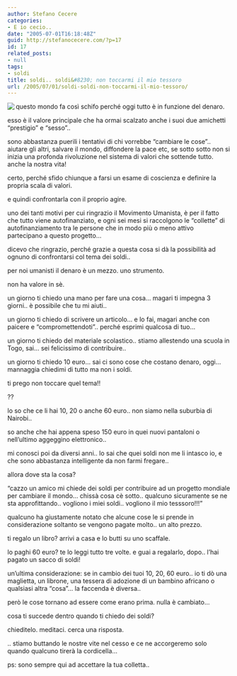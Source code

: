 ```yaml
---
author: Stefano Cecere
categories:
- E io cecio..
date: "2005-07-01T16:18:48Z"
guid: http://stefanocecere.com/?p=17
id: 17
related_posts:
- null
tags:
- soldi
title: soldi.. soldi&#8230; non toccarmi il mio tessoro
url: /2005/07/01/soldi-soldi-non-toccarmi-il-mio-tessoro/
---
```


<img src="http://www.iliumsoft.com/site/ew/cards/money.jpg" align="left" />questo mondo fa cos&#xec; schifo perch&#xe9; oggi tutto &#xe8; in funzione del denaro.

esso &#xe8; il valore principale che ha ormai scalzato anche i suoi due amichetti &#8220;prestigio&#8221; e &#8220;sesso&#8221;..

sono abbastanza puerili i tentativi di chi vorrebbe &#8220;cambiare le cose&#8221;.. aiutare gli altri, salvare il mondo, diffondere la pace etc, se sotto sotto non si inizia una profonda rivoluzione nel sistema di valori che sottende tutto. anche la nostra vita!
  
certo, perch&#xe9; sfido chiunque a farsi un esame di coscienza e definire la propria scala di valori.
  
e quindi confrontarla con il proprio agire.

uno dei tanti motivi per cui ringrazio il Movimento Umanista, &#xe8; per il fatto che tutto viene autofinanziato, e ogni sei mesi si raccolgono le &#8220;collette&#8221; di autofinanziamento tra le persone che in modo pi&#xf9; o meno attivo partecipano a questo progetto&#8230;

dicevo che ringrazio, perch&#xe9; grazie a questa cosa si d&#xe0; la possibilit&#xe0; ad ognuno di confrontarsi col tema dei soldi..

per noi umanisti il denaro &#xe8; un mezzo. uno strumento.
  
non ha valore in s&#xe8;.

un giorno ti chiedo una mano per fare una cosa&#8230; magari ti impegna 3 giorni.. &#xe8; possibile che tu mi aiuti..
  
un giorno ti chiedo di scrivere un articolo&#8230; e lo fai, magari anche con paicere e &#8220;compromettendoti&#8221;.. perch&#xe9; esprimi qualcosa di tuo&#8230;
  
un giorno ti chiedo del materiale scolastico.. stiamo allestendo una scuola in Togo, sai&#8230; sei felicissimo di contribuire..
  
un giorno ti chiedo 10 euro&#8230; sai ci sono cose che costano denaro, oggi&#8230; mannaggia chiedimi di tutto ma non i soldi.
  
ti prego non toccare quel tema!!

??

lo so che ce li hai 10, 20 o anche 60 euro.. non siamo nella suburbia di Nairobi..
  
so anche che hai appena speso 150 euro in quei nuovi pantaloni o nell&#8217;ultimo aggeggino elettronico..
  
mi conosci poi da diversi anni.. lo sai che quei soldi non me li intasco io, e che sono abbastanza intelligente da non farmi fregare..

allora dove sta la cosa?

&#8220;cazzo un amico mi chiede dei soldi per contribuire ad un progetto mondiale per cambiare il mondo&#8230; chiss&#xe0; cosa c&#xe8; sotto.. qualcuno sicuramente se ne sta approfittando.. vogliono i miei soldi.. vogliono il mio tesssoro!!!&#8221;

qualcuno ha giustamente notato che alcune cose le si prende in considerazione soltanto se vengono pagate molto.. un alto prezzo.
  
ti regalo un libro? arrivi a casa e lo butti su uno scaffale.
  
lo paghi 60 euro? te lo leggi tutto tre volte. e guai a regalarlo, dopo.. l&#8217;hai pagato un sacco di soldi!

un&#8217;ultima considerazione: se in cambio dei tuoi 10, 20, 60 euro.. io ti dò una maglietta, un librone, una tessera di adozione di un bambino africano o qualsiasi altra &#8220;cosa&#8221;&#8230; la faccenda è diversa..
  
però le cose tornano ad essere come erano prima. nulla è cambiato&#8230;

cosa ti succede dentro quando ti chiedo dei soldi?
  
chieditelo. meditaci. cerca una risposta.

.. stiamo buttando le nostre vite nel cesso e ce ne accorgeremo solo quando qualcuno tirerà la cordicella&#8230;

ps: sono sempre qui ad accettare la tua colletta..
